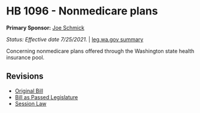 # HB 1096 - Nonmedicare plans
**Primary Sponsor:** [Joe Schmick](/person/leg/joe.schmick.md)

*Status: Effective date 7/25/2021.* | [leg.wa.gov summary](https://app.leg.wa.gov/billsummary?BillNumber=1096&Year=2021)

Concerning nonmedicare plans offered through the Washington state health insurance pool.

## Revisions
* [Original Bill](1/)
* [Bill as Passed Legislature](1/)
* [Session Law](1/)